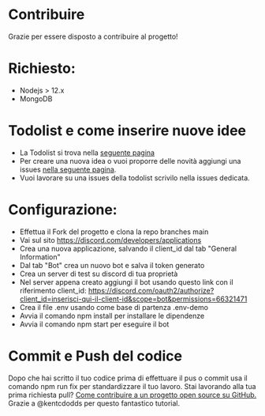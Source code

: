 # Contribuire

Grazie per essere disposto a contribuire al progetto!

# Richiesto:

- Nodejs > 12.x
- MongoDB

# Todolist e come inserire nuove idee

- La Todolist si trova nella [seguente pagina](https://github.com/codershub-it/CodersHub-Bot/projects/1) 
- Per creare una nuova idea o vuoi proporre delle novità aggiungi una issues [nella seguente pagina](https://github.com/codershub-it/CodersHub-Bot/issues).
- Vuoi lavorare su una issues della todolist scrivilo nella issues dedicata.

# Configurazione:

- Effettua il Fork del progetto e clona la repo branches main
- Vai sul sito https://discord.com/developers/applications
- Crea una nuova applicazione, salvando il client_id dal tab "General Information"
- Dal tab "Bot" crea un nuovo bot e salva il token generato
- Crea un server di test su discord di tua proprietà
- Nel server appena creato aggiungi il bot usando questo link con il riferimento client_id: https://discord.com/oauth2/authorize?client_id=inserisci-qui-il-client-id&scope=bot&permissions=66321471
- Crea il file .env usando come base di partenza .env-demo
- Avvia il comando npm install per installare le dipendenze
- Avvia il comando npm start per eseguire il bot

# Commit e Push del codice

Dopo che hai scritto il tuo codice prima di effettuare il pus o commit usa il comando npm run fix per standardizzare il tuo lavoro.
Stai lavorando alla tua prima richiesta pull?
[Come contribuire a un progetto open source su GitHub.](https://egghead.io/courses/how-to-contribute-to-an-open-source-project-on-github)
Grazie a @kentcdodds per questo fantastico tutorial.
